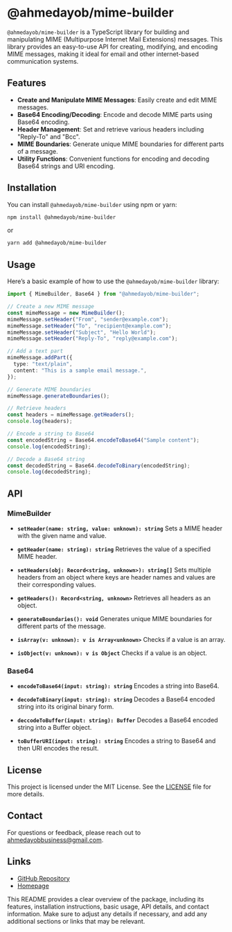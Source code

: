 # @ahmedayob/mime-builder

`@ahmedayob/mime-builder` is a TypeScript library for building and manipulating MIME (Multipurpose Internet Mail Extensions) messages. This library provides an easy-to-use API for creating, modifying, and encoding MIME messages, making it ideal for email and other internet-based communication systems.

## Features

- **Create and Manipulate MIME Messages**: Easily create and edit MIME messages.
- **Base64 Encoding/Decoding**: Encode and decode MIME parts using Base64 encoding.
- **Header Management**: Set and retrieve various headers including "Reply-To" and "Bcc".
- **MIME Boundaries**: Generate unique MIME boundaries for different parts of a message.
- **Utility Functions**: Convenient functions for encoding and decoding Base64 strings and URI encoding.

## Installation

You can install `@ahmedayob/mime-builder` using npm or yarn:

```bash
npm install @ahmedayob/mime-builder
```

or

```bash
yarn add @ahmedayob/mime-builder
```

## Usage

Here’s a basic example of how to use the `@ahmedayob/mime-builder` library:

```typescript
import { MimeBuilder, Base64 } from "@ahmedayob/mime-builder";

// Create a new MIME message
const mimeMessage = new MimeBuilder();
mimeMessage.setHeader("From", "sender@example.com");
mimeMessage.setHeader("To", "recipient@example.com");
mimeMessage.setHeader("Subject", "Hello World");
mimeMessage.setHeader("Reply-To", "reply@example.com");

// Add a text part
mimeMessage.addPart({
  type: "text/plain",
  content: "This is a sample email message.",
});

// Generate MIME boundaries
mimeMessage.generateBoundaries();

// Retrieve headers
const headers = mimeMessage.getHeaders();
console.log(headers);

// Encode a string to Base64
const encodedString = Base64.encodeToBase64("Sample content");
console.log(encodedString);

// Decode a Base64 string
const decodedString = Base64.decodeToBinary(encodedString);
console.log(decodedString);
```

## API

### MimeBuilder

- **`setHeader(name: string, value: unknown): string`**
  Sets a MIME header with the given name and value.

- **`getHeader(name: string): string`**
  Retrieves the value of a specified MIME header.

- **`setHeaders(obj: Record<string, unknown>): string[]`**
  Sets multiple headers from an object where keys are header names and values are their corresponding values.

- **`getHeaders(): Record<string, unknown>`**
  Retrieves all headers as an object.

- **`generateBoundaries(): void`**
  Generates unique MIME boundaries for different parts of the message.

- **`isArray(v: unknown): v is Array<unknown>`**
  Checks if a value is an array.

- **`isObject(v: unknown): v is Object`**
  Checks if a value is an object.

### Base64

- **`encodeToBase64(input: string): string`**
  Encodes a string into Base64.

- **`decodeToBinary(input: string): string`**
  Decodes a Base64 encoded string into its original binary form.

- **`deccodeToBuffer(input: string): Buffer`**
  Decodes a Base64 encoded string into a Buffer object.

- **`toBufferURI(input: string): string`**
  Encodes a string to Base64 and then URI encodes the result.

## License

This project is licensed under the MIT License. See the [LICENSE](LICENSE) file for more details.

## Contact

For questions or feedback, please reach out to [ahmedayobbusiness@gmail.com](mailto:ahmedayobbusiness@gmail.com).

## Links

- [GitHub Repository](https://github.com/wildduck2/mime-builder)
- [Homepage](https://github.com/wildduck2/mime-builder)

This README provides a clear overview of the package, including its features, installation instructions, basic usage, API details, and contact information. Make sure to adjust any details if necessary, and add any additional sections or links that may be relevant.
